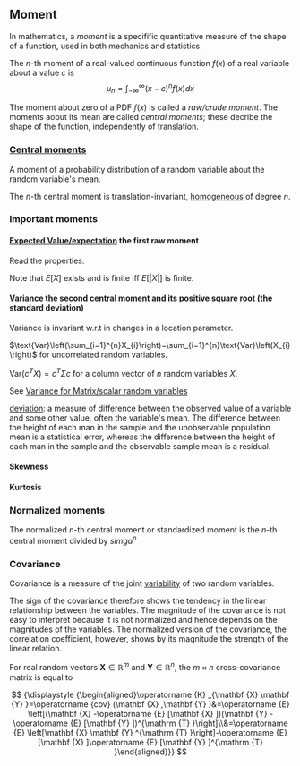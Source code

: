 ## Moment

In mathematics, a _moment_ is a specifific quantitative measure of the shape of a function, used in both mechanics and statistics.

The $n$-th moment of a real-valued continuous function $f(x)$ of a real variable about a value $c$ is 
$$
\mu_{n}=\int_{-\infty}^{\infty}\left(x-c\right)^{n}f\left(x\right)dx
$$

The moment about zero of a PDF $f(x)$ is called a _raw/crude moment_. The moments aobut its mean are called _central moments_; these decribe the shape of the function, independently of translation.

### [Central moments](https://en.wikipedia.org/wiki/Central_moment)

A moment of a probability distribution of a random variable about the random variable's mean.

The $n$-th central moment is translation-invariant, [homogeneous](https://en.wikipedia.org/wiki/Homogeneous_function) of degree $n$.

### Important moments

#### [Expected Value/expectation](https://en.wikipedia.org/wiki/Expected_value) the first raw moment

Read the properties.

Note that
$E\left[X\right]$ exists and is finite iff $E\left[\left|X\right|\right]$ is finite.

#### [Variance](https://en.wikipedia.org/wiki/Variance) the second central moment and its positive square root (the standard deviation)

Variance is invariant w.r.t in changes in a location parameter.

$\text{Var}\left(\sum_{i=1}^{n}X_{i}\right)=\sum_{i=1}^{n}\text{Var}\left(X_{i}\right)$ for uncorrelated random variables.

$\text{Var}(c^T X) = c^T \Sigma c$ for a column vector of $n$ random variables $X$.

See [Variance for Matrix/scalar random variables](https://en.wikipedia.org/wiki/Variance#Generalizations)


[deviation](https://en.wikipedia.org/wiki/Deviation_(statistics)): a measure of difference between the observed value of a variable and some other value, often the variable's mean. The difference between the height of each man in the sample and the unobservable population mean is a statistical error, whereas the difference between the height of each man in the sample and the observable sample mean is a residual.

#### Skewness

#### Kurtosis


### Normalized moments

The normalized $n$-th central moment or standardized moment is the $n$-th central moment divided by $simga^n$

### Covariance

Covariance is a measure of the joint [variability](https://en.wikipedia.org/wiki/Statistical_dispersion) of two random variables.

The sign of the covariance therefore shows the tendency in the linear relationship between the variables. The magnitude of the covariance is not easy to interpret because it is not normalized and hence depends on the magnitudes of the variables. The normalized version of the covariance, the correlation coefficient, however, shows by its magnitude the strength of the linear relation.

For real random vectors ${\displaystyle \mathbf {X} \in \mathbb {R} ^{m}}$ and ${\displaystyle \mathbf {Y} \in \mathbb {R} ^{n}}$, the ${\displaystyle m\times n}$ cross-covariance matrix is equal to

$$
{\displaystyle {\begin{aligned}\operatorname {K} _{\mathbf {X} \mathbf {Y} }=\operatorname {cov} (\mathbf {X} ,\mathbf {Y} )&=\operatorname {E} \left[(\mathbf {X} -\operatorname {E} [\mathbf {X} ])(\mathbf {Y} -\operatorname {E} [\mathbf {Y} ])^{\mathrm {T} }\right]\\&=\operatorname {E} \left[\mathbf {X} \mathbf {Y} ^{\mathrm {T} }\right]-\operatorname {E} [\mathbf {X} ]\operatorname {E} [\mathbf {Y} ]^{\mathrm {T} }\end{aligned}}}	
$$
